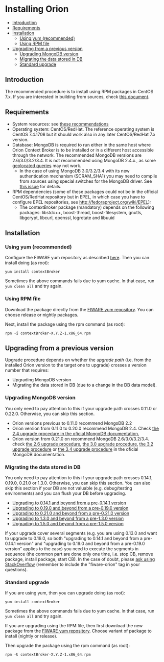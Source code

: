 # Installing Orion

* [Introduction](#introduction)
* [Requirements](#requirements)
* [Installation](#installation)
    * [Using yum (recommended)](#using-yum-recommended)
    * [Using RPM file](#using-rpm-file)
* [Upgrading from a previous version](#upgrading-from-a-previous-version)
    * [Upgrading MongoDB version](#upgrading-mongodb-version)
    * [Migrating the data stored in DB](#migrating-the-data-stored-in-db)
    * [Standard upgrade](#standard-upgrade)

## Introduction

The recommended procedure is to install using RPM packages in CentOS 7.x. If you are interested in
building from sources, check [this document](build_source.md).

## Requirements

* System resources: see [these recommendations](diagnosis.md##resource-availability)
* Operating system: CentOS/RedHat. The reference operating system is CentOS 7.4.1708
  but it should work also in any later CentOS/RedHat 7.x version.
* Database: MongoDB is required to run either in the same host where Orion Context Broker is to be installed or in a different host accessible through the network. The recommended MongoDB versions
  are 2.6/3.0/3.2/3.4. It is not recommended using MongoDB 2.4.x., as some [geolocated queries](../user/geolocation.md) may not work.
    * In the case of using MongoDB 3.0/3.2/3.4 with its new authentication mechanism (SCRAM_SHA1) you may need to compile from sources using special switches for the MongoDB driver.
      See [this issue](https://github.com/telefonicaid/fiware-orion/issues/1061) for details.
* RPM dependencies (some of these packages could not be in the official CentOS/RedHat repository but in EPEL, in which case you have to configure EPEL repositories, see <http://fedoraproject.org/wiki/EPEL>):
    * The contextBroker package (mandatory) depends on the following packages: libstdc++, boost-thread, boost-filesystem, gnutls, libgcrypt, libcurl, openssl, logrotate and libuuid

## Installation

### Using yum (recommended)

Configure the FIWARE yum repository as described [here](yum.md). Then you can install doing (as root):

```
yum install contextBroker
```

Sometimes the above commands fails due to yum cache. In that case, run
`yum clean all` and try again.

### Using RPM file

Download the package directly from the [FIWARE yum repository](http://nexus.lab.fiware.org/service/rest/repository/browse/el/7/x86_64/). You can choose release or nightly packages.

Next, install the package using the rpm command (as root):

```
rpm -i contextBroker-X.Y.Z-1.x86_64.rpm
```

## Upgrading from a previous version

Upgrade procedure depends on whether the *upgrade path* (i.e. from the installed Orion version to the target one to upgrade) crosses a version number that requires:

* Upgrading MongoDB version
* Migrating the data stored in DB (due to a change in the DB data model).

### Upgrading MongoDB version

You only need to pay attention to this if your upgrade path crosses 0.11.0 or 0.22.0. Otherwise, you can skip this section.

* Orion versions previous to 0.11.0 recommend MongoDB 2.2
* Orion version from 0.11.0 to 0.20.0 recommend MongoDB 2.4. Check [the 2.4 upgrade procedure in the oficial MongoDB documentation.](http://docs.mongodb.org/master/release-notes/2.4-upgrade/)
* Orion version from 0.21.0 on recommend MongoDB 2.6/3.0/3.2/3.4. check [the 2.6 upgrade procedure](http://docs.mongodb.org/master/release-notes/2.6-upgrade/),
  [the 3.0 upgrade procedure](http://docs.mongodb.org/master/release-notes/3.0-upgrade/), [the 3.2 upgrade procedure](http://docs.mongodb.org/master/release-notes/3.2-upgrade/)
  or [the 3.4 upgrade procedure](https://docs.mongodb.com/master/release-notes/3.4/) in the oficial MongoDB documentation.

### Migrating the data stored in DB

You only need to pay attention to this if your upgrade path crosses 0.14.1, 0.19.0, 0.21.0 or 1.3.0. Otherwise, you can skip this section. You can also skip this section if your DB are not valuable (e.g. debug/testing environments) and you can flush your DB before upgrading.

* [Upgrading to 0.14.1 and beyond from a pre-0.14.1 version](upgrading_crossing_0-14-1.md)
* [Upgrading to 0.19.0 and beyond from a pre-0.19.0 version](upgrading_crossing_0-19-0.md)
* [Upgrading to 0.21.0 and beyond from a pre-0.21.0 version](upgrading_crossing_0-21-0.md)
* [Upgrading to 1.3.0 and beyond from a pre-1.3.0 version](upgrading_crossing_1-3-0.md)
* [Upgrading to 1.5.0 and beyond from a pre-1.5.0 version](upgrading_crossing_1-5-0.md)

If your upgrade cover several segments (e.g. you are using 0.13.0 and
want to upgrade to 0.19.0, so both "upgrading to 0.14.1 and beyond from
a pre-0.14.1 version" and "upgrading to 0.19.0 and beyond from a
pre-0.19.0 version" applies to the case) you need to execute the
segments in sequence (the common part are done only one time, i.e. stop
CB, remove package, install package, start CB). In the case of doubt,
please [ask using StackOverflow](http://stackoverflow.com/questions/ask)
(remember to include the "fiware-orion" tag in your questions).

### Standard upgrade

If you are using yum, then you can upgrade doing (as root):

```
yum install contextBroker
```

Sometimes the above commands fails due to yum cache. In that case, run
`yum clean all` and try again.

If you are upgrading using the RPM file, then first download the new package from the [FIWARE yum repository](http://nexus.lab.fiware.org/service/rest/repository/browse/el/7/x86_64/). Choose variant of package to install (nightly or release).

Then upgrade the package using the rpm command (as root):

```
rpm -U contextBroker-X.Y.Z-1.x86_64.rpm
```
